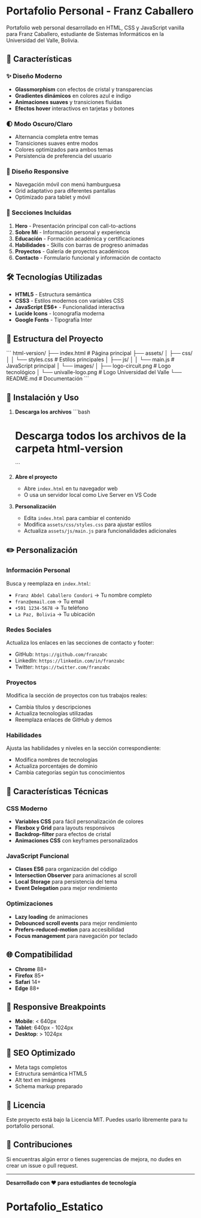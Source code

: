 # Portafolio Personal - Franz Caballero

Portafolio web personal desarrollado en HTML, CSS y JavaScript vanilla para Franz Caballero, estudiante de Sistemas Informáticos en la Universidad del Valle, Bolivia.

## 🚀 Características

### ✨ Diseño Moderno
- **Glassmorphism** con efectos de cristal y transparencias
- **Gradientes dinámicos** en colores azul e índigo
- **Animaciones suaves** y transiciones fluidas
- **Efectos hover** interactivos en tarjetas y botones

### 🌓 Modo Oscuro/Claro
- Alternancia completa entre temas
- Transiciones suaves entre modos
- Colores optimizados para ambos temas
- Persistencia de preferencia del usuario

### 📱 Diseño Responsive
- Navegación móvil con menú hamburguesa
- Grid adaptativo para diferentes pantallas
- Optimizado para tablet y móvil

### 🎯 Secciones Incluidas
1. **Hero** - Presentación principal con call-to-actions
2. **Sobre Mí** - Información personal y experiencia
3. **Educación** - Formación académica y certificaciones
4. **Habilidades** - Skills con barras de progreso animadas
5. **Proyectos** - Galería de proyectos académicos
6. **Contacto** - Formulario funcional y información de contacto

## 🛠 Tecnologías Utilizadas

- **HTML5** - Estructura semántica
- **CSS3** - Estilos modernos con variables CSS
- **JavaScript ES6+** - Funcionalidad interactiva
- **Lucide Icons** - Iconografía moderna
- **Google Fonts** - Tipografía Inter

## 📁 Estructura del Proyecto

\`\`\`
html-version/
├── index.html              # Página principal
├── assets/
│   ├── css/
│   │   └── styles.css      # Estilos principales
│   ├── js/
│   │   └── main.js         # JavaScript principal
│   └── images/
│       ├── logo-circuit.png    # Logo tecnológico
│       └── univalle-logo.png   # Logo Universidad del Valle
└── README.md               # Documentación
\`\`\`

## 🚀 Instalación y Uso

1. **Descarga los archivos**
   \`\`\`bash
   # Descarga todos los archivos de la carpeta html-version
   \`\`\`

2. **Abre el proyecto**
   - Abre `index.html` en tu navegador web
   - O usa un servidor local como Live Server en VS Code

3. **Personalización**
   - Edita `index.html` para cambiar el contenido
   - Modifica `assets/css/styles.css` para ajustar estilos
   - Actualiza `assets/js/main.js` para funcionalidades adicionales

## ✏️ Personalización

### Información Personal
Busca y reemplaza en `index.html`:
- `Franz Abdel Caballero Condori` → Tu nombre completo
- `franz@email.com` → Tu email
- `+591 1234-5678` → Tu teléfono
- `La Paz, Bolivia` → Tu ubicación

### Redes Sociales
Actualiza los enlaces en las secciones de contacto y footer:
- GitHub: `https://github.com/franzabc`
- LinkedIn: `https://linkedin.com/in/franzabc`
- Twitter: `https://twitter.com/franzabc`

### Proyectos
Modifica la sección de proyectos con tus trabajos reales:
- Cambia títulos y descripciones
- Actualiza tecnologías utilizadas
- Reemplaza enlaces de GitHub y demos

### Habilidades
Ajusta las habilidades y niveles en la sección correspondiente:
- Modifica nombres de tecnologías
- Actualiza porcentajes de dominio
- Cambia categorías según tus conocimientos

## 🎨 Características Técnicas

### CSS Moderno
- **Variables CSS** para fácil personalización de colores
- **Flexbox y Grid** para layouts responsivos
- **Backdrop-filter** para efectos de cristal
- **Animaciones CSS** con keyframes personalizados

### JavaScript Funcional
- **Clases ES6** para organización del código
- **Intersection Observer** para animaciones al scroll
- **Local Storage** para persistencia del tema
- **Event Delegation** para mejor rendimiento

### Optimizaciones
- **Lazy loading** de animaciones
- **Debounced scroll events** para mejor rendimiento
- **Prefers-reduced-motion** para accesibilidad
- **Focus management** para navegación por teclado

## 🌐 Compatibilidad

- **Chrome** 88+
- **Firefox** 85+
- **Safari** 14+
- **Edge** 88+

## 📱 Responsive Breakpoints

- **Mobile**: < 640px
- **Tablet**: 640px - 1024px
- **Desktop**: > 1024px

## 🎯 SEO Optimizado

- Meta tags completos
- Estructura semántica HTML5
- Alt text en imágenes
- Schema markup preparado

## 📄 Licencia

Este proyecto está bajo la Licencia MIT. Puedes usarlo libremente para tu portafolio personal.

## 🤝 Contribuciones

Si encuentras algún error o tienes sugerencias de mejora, no dudes en crear un issue o pull request.

---

**Desarrollado con ❤️ para estudiantes de tecnología**
# Portafolio_Estatico
